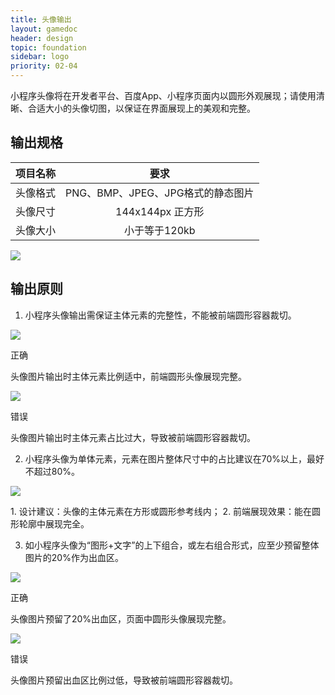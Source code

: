 ```yaml
---
title: 头像输出
layout: gamedoc
header: design
topic: foundation
sidebar: logo
priority: 02-04
---
```

小程序头像将在开发者平台、百度App、小程序页面内以圆形外观展现；请使用清晰、合适大小的头像切图，以保证在界面展现上的美观和完整。

## 输出规格
|项目名称|要求|
|:--:|:--:|
|头像格式|PNG、BMP、JPEG、JPG格式的静态图片|
|头像尺寸| 144x144px 正方形|
|头像大小| 小于等于120kb|

<div class="m-doc-custom-examples-correct">
		<img src="/img/game/design/foundation/logo/1.png">
</div>

## 输出原则

1. 小程序头像输出需保证主体元素的完整性，不能被前端圆形容器裁切。
<div class="m-doc-custom-examples">
	<div class="m-doc-custom-examples-correct">
		<img src="/img/game/design/foundation/logo/2-1.png">
		<p class="m-doc-custom-examples-title">正确</p><p class="m-doc-custom-examples-text">头像图片输出时主体元素比例适中，前端圆形头像展现完整。</p>
	</div>
	<div class="m-doc-custom-examples-error ">
		<img src="/img/game/design/foundation/logo/2-2.png">
		<p class="m-doc-custom-examples-title">错误</p><p class="m-doc-custom-examples-text">头像图片输出时主体元素占比过大，导致被前端圆形容器裁切。</p>
	</div>
</div>

2. 小程序头像为单体元素，元素在图片整体尺寸中的占比建议在70%以上，最好不超过80%。

<div class="m-doc-custom-examples-correct">
		<img src="/img/game/design/foundation/logo/3.png"><p class="m-doc-custom-examples-text">1. 设计建议：头像的主体元素在方形或圆形参考线内；
		2. 前端展现效果：能在圆形轮廓中展现完全。</p>
	</div>

3. 如小程序头像为“图形+文字”的上下组合，或左右组合形式，应至少预留整体图片的20%作为出血区。

<div class="m-doc-custom-examples">
	<div class="m-doc-custom-examples-correct">
		<img src="/img/game/design/foundation/logo/4-1.png">
		<p class="m-doc-custom-examples-title">正确</p><p class="m-doc-custom-examples-text">头像图片预留了20%出血区，页面中圆形头像展现完整。</p>
	</div>
	<div class="m-doc-custom-examples-error ">
		<img src="/img/game/design/foundation/logo
/4-2.png">
		<p class="m-doc-custom-examples-title">错误</p><p class="m-doc-custom-examples-text">头像图片预留出血区比例过低，导致被前端圆形容器裁切。</p>
	</div>
</div>